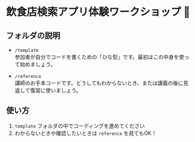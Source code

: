 # 飲食店検索アプリ体験ワークショップ 🍜
## フォルダの説明
- `/template`  
  参加者が自分でコードを書くための「ひな型」です。最初はこの中身を使って始めましょう。

- `/reference`  
  講師のお手本コードです。どうしてもわからないとき、または講義の後に見返して復習に使いましょう。

## 使い方
1. `template` フォルダの中でコーディングを進めてください
2. わからないときや確認したいときは `reference` を見てもOK！

